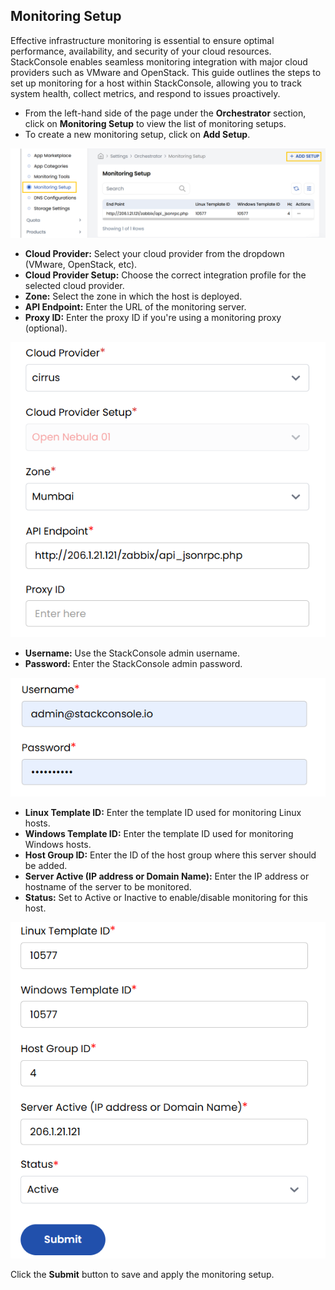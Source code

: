 ## Monitoring Setup

Effective infrastructure monitoring is essential to ensure optimal performance, availability, and security of your cloud resources. StackConsole enables seamless monitoring integration with major cloud providers such as VMware and OpenStack. This guide outlines the steps to set up monitoring for a host within StackConsole, allowing you to track system health, collect metrics, and respond to issues proactively.

- From the left-hand side of the page under the **Orchestrator** section, click on **Monitoring Setup** to view the list of monitoring setups.
- To create a new monitoring setup, click on **Add Setup**.

![Cloud Services](images/ms_1.png)

- **Cloud Provider:** Select your cloud provider from the dropdown (VMware, OpenStack, etc).
- **Cloud Provider Setup:** Choose the correct integration profile for the selected cloud provider.
- **Zone:** Select the zone in which the host is deployed.
- **API Endpoint:** Enter the URL of the monitoring server.
- **Proxy ID:** Enter the proxy ID if you're using a monitoring proxy (optional).

![Cloud Services](images/ms_2.png)

- **Username:** Use the StackConsole admin username.
- **Password:** Enter the StackConsole admin password.

![Cloud Services](images/ms_3.png)

- **Linux Template ID:** Enter the template ID used for monitoring Linux hosts.
- **Windows Template ID:** Enter the template ID used for monitoring Windows hosts.
- **Host Group ID:** Enter the ID of the host group where this server should be added.
- **Server Active (IP address or Domain Name):** Enter the IP address or hostname of the server to be monitored.
- **Status:** Set to Active or Inactive to enable/disable monitoring for this host.

![Cloud Services](images/ms_4.png)

Click the **Submit** button to save and apply the monitoring setup.